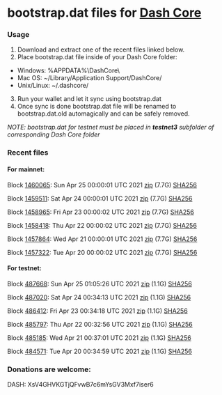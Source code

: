 # bootstrap.dat files for [Dash Core](https://github.com/dashpay/dash)

### Usage

1. Download and extract one of the recent files linked below.
2. Place bootstrap.dat file inside of your Dash Core folder:
 - Windows: %APPDATA%\DashCore\
 - Mac OS: ~/Library/Application Support/DashCore/
 - Unix/Linux: ~/.dashcore/
3. Run your wallet and let it sync using bootstrap.dat
4. Once sync is done bootstrap.dat file will be renamed to bootstrap.dat.old automagically and can be safely removed.

_NOTE: bootstrap.dat for testnet must be placed in **testnet3** subfolder of corresponding Dash Core folder_

### Recent files

#### For mainnet:

Block [1460065](https://insight.dash.org/insight/block/0000000000000008d700ceb90469d0f0613216dd570e307a3cab91ac98b6e78d): Sun Apr 25 00:00:01 UTC 2021 [zip](https://dash-bootstrap.ams3.digitaloceanspaces.com/mainnet/2021-04-25/bootstrap.dat.zip) (7.7G) [SHA256](https://dash-bootstrap.ams3.digitaloceanspaces.com/mainnet/2021-04-25/sha256.txt)

Block [1459511](https://insight.dash.org/insight/block/00000000000000151e11dbf1e36b46175426af8d5bbbe52af99a9f7707da7a2e): Sat Apr 24 00:00:01 UTC 2021 [zip](https://dash-bootstrap.ams3.digitaloceanspaces.com/mainnet/2021-04-24/bootstrap.dat.zip) (7.7G) [SHA256](https://dash-bootstrap.ams3.digitaloceanspaces.com/mainnet/2021-04-24/sha256.txt)

Block [1458965](https://insight.dash.org/insight/block/000000000000001150acf955f54f5254144cb5587b0af4a751653df758239e7b): Fri Apr 23 00:00:02 UTC 2021 [zip](https://dash-bootstrap.ams3.digitaloceanspaces.com/mainnet/2021-04-23/bootstrap.dat.zip) (7.7G) [SHA256](https://dash-bootstrap.ams3.digitaloceanspaces.com/mainnet/2021-04-23/sha256.txt)

Block [1458418](https://insight.dash.org/insight/block/00000000000000088f2c1e27be2a3c27045f4660f3c43fa9794c86700f20d11e): Thu Apr 22 00:00:02 UTC 2021 [zip](https://dash-bootstrap.ams3.digitaloceanspaces.com/mainnet/2021-04-22/bootstrap.dat.zip) (7.7G) [SHA256](https://dash-bootstrap.ams3.digitaloceanspaces.com/mainnet/2021-04-22/sha256.txt)

Block [1457864](https://insight.dash.org/insight/block/0000000000000003cd5820d44039528352aff3e827125f83083cd6d7a17f0fb2): Wed Apr 21 00:00:01 UTC 2021 [zip](https://dash-bootstrap.ams3.digitaloceanspaces.com/mainnet/2021-04-21/bootstrap.dat.zip) (7.7G) [SHA256](https://dash-bootstrap.ams3.digitaloceanspaces.com/mainnet/2021-04-21/sha256.txt)

Block [1457322](https://insight.dash.org/insight/block/000000000000000eb59782417e0a596c37fddedb9426543abfc8a738d61b6de5): Tue Apr 20 00:00:02 UTC 2021 [zip](https://dash-bootstrap.ams3.digitaloceanspaces.com/mainnet/2021-04-20/bootstrap.dat.zip) (7.7G) [SHA256](https://dash-bootstrap.ams3.digitaloceanspaces.com/mainnet/2021-04-20/sha256.txt)


#### For testnet:

Block [487668](https://testnet-insight.dashevo.org/insight/block/00000195712344566e87843a6930a930d955a60b30462850d878adaeea449647): Sun Apr 25 01:05:26 UTC 2021 [zip](https://dash-bootstrap.ams3.digitaloceanspaces.com/testnet/2021-04-25/bootstrap.dat.zip) (1.1G) [SHA256](https://dash-bootstrap.ams3.digitaloceanspaces.com/testnet/2021-04-25/sha256.txt)

Block [487020](https://testnet-insight.dashevo.org/insight/block/000001d94b3b7f6e14608f04404ebd492872bfb9b657dde459fab11f12b6c9ec): Sat Apr 24 00:34:13 UTC 2021 [zip](https://dash-bootstrap.ams3.digitaloceanspaces.com/testnet/2021-04-24/bootstrap.dat.zip) (1.1G) [SHA256](https://dash-bootstrap.ams3.digitaloceanspaces.com/testnet/2021-04-24/sha256.txt)

Block [486412](https://testnet-insight.dashevo.org/insight/block/000000868d8af3e7d228f8a32f2b9c618d0f8e1f4d9effd71a46235505c57d6b): Fri Apr 23 00:34:18 UTC 2021 [zip](https://dash-bootstrap.ams3.digitaloceanspaces.com/testnet/2021-04-23/bootstrap.dat.zip) (1.1G) [SHA256](https://dash-bootstrap.ams3.digitaloceanspaces.com/testnet/2021-04-23/sha256.txt)

Block [485797](https://testnet-insight.dashevo.org/insight/block/00000153b90631ededbc1dc800d878fb6be73a2f95190c281303a5bbd829a7ca): Thu Apr 22 00:32:56 UTC 2021 [zip](https://dash-bootstrap.ams3.digitaloceanspaces.com/testnet/2021-04-22/bootstrap.dat.zip) (1.1G) [SHA256](https://dash-bootstrap.ams3.digitaloceanspaces.com/testnet/2021-04-22/sha256.txt)

Block [485185](https://testnet-insight.dashevo.org/insight/block/000001f1d752e97b94b29dbc5053b1ec016ce8330e5eb501e775267788659328): Wed Apr 21 00:37:01 UTC 2021 [zip](https://dash-bootstrap.ams3.digitaloceanspaces.com/testnet/2021-04-21/bootstrap.dat.zip) (1.1G) [SHA256](https://dash-bootstrap.ams3.digitaloceanspaces.com/testnet/2021-04-21/sha256.txt)

Block [484571](https://testnet-insight.dashevo.org/insight/block/0000008b42c3804fa61102087900f7a4fa61b932af3bf8445be690f0666ba39b): Tue Apr 20 00:34:59 UTC 2021 [zip](https://dash-bootstrap.ams3.digitaloceanspaces.com/testnet/2021-04-20/bootstrap.dat.zip) (1.1G) [SHA256](https://dash-bootstrap.ams3.digitaloceanspaces.com/testnet/2021-04-20/sha256.txt)


### Donations are welcome:

DASH: XsV4GHVKGTjQFvwB7c6mYsGV3Mxf7iser6
